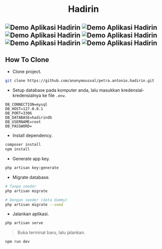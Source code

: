 <h1 align="center">Hadirin</h1>

![Demo Aplikasi Hadirin](./public/images/hadirin6.jpg)
![Demo Aplikasi Hadirin](./public/images/hadirin5.jpg)
![Demo Aplikasi Hadirin](./public/images/hadirin4.jpg)
![Demo Aplikasi Hadirin](./public/images/hadirin3.jpg)
![Demo Aplikasi Hadirin](./public/images/hadirin2.jpg)
![Demo Aplikasi Hadirin](./public/images/hadirin1.jpg)
---

## How To Clone

- Clone project.
```bash
git clone https://github.com/anonymousxal/petra.antonio.hadirin.git
```
- Setup database pada komputer anda, lalu masukkan kredensial-kredensialnya ke file `.env`.
```
DB_CONNECTION=mysql
DB_HOST=127.0.0.1
DB_PORT=3306
DB_DATABASE=hadirindb
DB_USERNAME=root
DB_PASSWORD=
```
- Install dependency.
```bash
composer install
npm install
```
- Generate app key.
```bash
php artisan key:generate
```
- Migrate database.
```bash
# Tanpa seeder
php artisan migrate

# Dengan seeder (data dummy)
php artisan migrate --seed
```
- Jalankan aplikasi.
```bash
php artisan serve
```
> Buka terminal baru, lalu jalankan.
```bash
npm run dev
```
